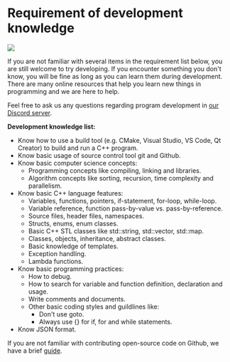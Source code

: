 # Requirement of development knowledge

[<img src="https://canary.discordapp.com/api/guilds/695809740428673034/widget.png?style=banner2">](https://discord.gg/cQ4gWxN)

If you are not familiar with several items in the requirement list below, you are still welcome to try developing.
If you encounter something you don't know, you will be fine as long as you can learn them during development.
There are many online resources that help you learn new things in programming and we are here to help.

Feel free to ask us any questions regarding program development in [our Discord server](https://discord.gg/cQ4gWxN).

**Development knowledge list:**

- Know how to use a build tool (e.g. CMake, Visual Studio, VS Code, Qt Creator) to build and run a C++ program.
- Know basic usage of source control tool git and Github.
- Know basic computer science concepts:
	- Programming concepts like compiling, linking and libraries.
	- Algorithm concepts like sorting, recursion, time complexity and parallelism.
- Know basic C++ language features:
	- Variables, functions, pointers, if-statement, for-loop, while-loop.
	- Variable reference, function pass-by-value vs. pass-by-reference.
	- Source files, header files, namespaces.
	- Structs, enums, enum classes.
	- Basic C++ STL classes like std::string, std::vector, std::map.
	- Classes, objects, inheritance, abstract classes.
	- Basic knowledge of templates.
	- Exception handling.
	- Lambda functions.
- Know basic programming practices:
	- How to debug.
	- How to search for variable and function definition, declaration and usage.
	- Write comments and documents.
	- Other basic coding styles and guildlines like:
		- Don't use goto.
		- Always use {} for if, for and while statements.
- Know JSON format.

If you are not familiar with contributing open-source code on Github, we have a brief [guide](Git.md).